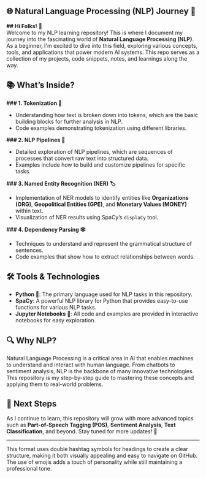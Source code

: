 ## 🌐 Natural Language Processing (NLP) Journey 🚀

**## Hi Folks!** 👋  
Welcome to my NLP learning repository! This is where I document my journey into the fascinating world of **Natural Language Processing (NLP)**. As a beginner, I'm excited to dive into this field, exploring various concepts, tools, and applications that power modern AI systems. This repo serves as a collection of my projects, code snippets, notes, and learnings along the way.

## 📚 What’s Inside?  
**### 1. Tokenization 📝**  
- Understanding how text is broken down into tokens, which are the basic building blocks for further analysis in NLP.  
- Code examples demonstrating tokenization using different libraries.

**### 2. NLP Pipelines 🔄**  
- Detailed exploration of NLP pipelines, which are sequences of processes that convert raw text into structured data.  
- Examples include how to build and customize pipelines for specific tasks.

**### 3. Named Entity Recognition (NER) 🏷️**  
- Implementation of NER models to identify entities like **Organizations (ORG)**, **Geopolitical Entities (GPE)**, and **Monetary Values (MONEY)** within text.  
- Visualization of NER results using SpaCy’s `displaCy` tool.

**### 4. Dependency Parsing 🕸️**  
- Techniques to understand and represent the grammatical structure of sentences.  
- Code examples that show how to extract relationships between words.

## 🛠️ Tools & Technologies  
- **Python 🐍**: The primary language used for NLP tasks in this repository.  
- **SpaCy**: A powerful NLP library for Python that provides easy-to-use functions for various NLP tasks.  
- **Jupyter Notebooks 📓**: All code and examples are provided in interactive notebooks for easy exploration.

## 🔍 Why NLP?  
Natural Language Processing is a critical area in AI that enables machines to understand and interact with human language. From chatbots to sentiment analysis, NLP is the backbone of many innovative technologies. This repository is my step-by-step guide to mastering these concepts and applying them to real-world problems.

## 🚧 Next Steps  
As I continue to learn, this repository will grow with more advanced topics such as **Part-of-Speech Tagging (POS)**, **Sentiment Analysis**, **Text Classification**, and beyond. Stay tuned for more updates! 🌟

---

This format uses double hashtag symbols for headings to create a clear structure, making it both visually appealing and easy to navigate on GitHub. The use of emojis adds a touch of personality while still maintaining a professional tone.
